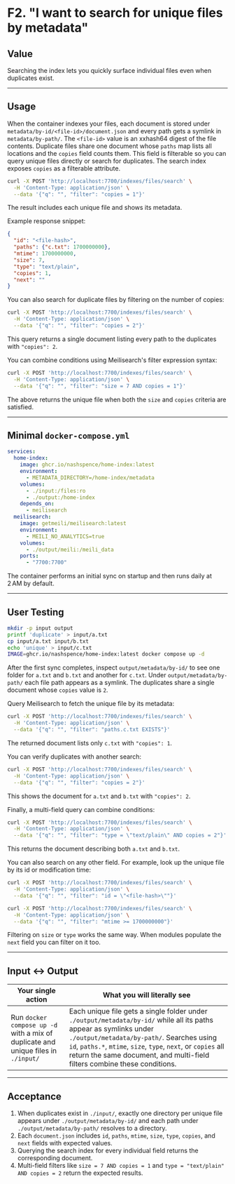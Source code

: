 # F2. "I want to search for unique files by metadata"

## Value

Searching the index lets you quickly surface individual files even when duplicates exist.

---

## Usage

When the container indexes your files, each document is stored under `metadata/by-id/<file-id>/document.json` and every path gets a symlink in `metadata/by-path/`. The `<file-id>` value is an xxhash64 digest of the file contents. Duplicate files share one document whose `paths` map lists all locations and the `copies` field counts them. This field is filterable so you can query unique files directly or search for duplicates.
The search index exposes `copies` as a filterable attribute.

```bash
curl -X POST 'http://localhost:7700/indexes/files/search' \
  -H 'Content-Type: application/json' \
  --data '{"q": "", "filter": "copies = 1"}'
```

The result includes each unique file and shows its metadata.

Example response snippet:

```json
{
  "id": "<file-hash>",
  "paths": {"c.txt": 1700000000},
  "mtime": 1700000000,
  "size": 7,
  "type": "text/plain",
  "copies": 1,
  "next": ""
}
```

You can also search for duplicate files by filtering on the number of copies:

```bash
curl -X POST 'http://localhost:7700/indexes/files/search' \
  -H 'Content-Type: application/json' \
  --data '{"q": "", "filter": "copies = 2"}'
```

This query returns a single document listing every path to the duplicates with
`"copies": 2`.

You can combine conditions using Meilisearch's filter expression syntax:

```bash
curl -X POST 'http://localhost:7700/indexes/files/search' \
  -H 'Content-Type: application/json' \
  --data '{"q": "", "filter": "size = 7 AND copies = 1"}'
```

The above returns the unique file when both the `size` and `copies` criteria are satisfied.

---

## Minimal `docker-compose.yml`

```yaml
services:
  home-index:
    image: ghcr.io/nashspence/home-index:latest
    environment:
      - METADATA_DIRECTORY=/home-index/metadata
    volumes:
      - ./input:/files:ro
      - ./output:/home-index
    depends_on:
      - meilisearch
  meilisearch:
    image: getmeili/meilisearch:latest
    environment:
      - MEILI_NO_ANALYTICS=true
    volumes:
      - ./output/meili:/meili_data
    ports:
      - "7700:7700"
```

The container performs an initial sync on startup and then runs daily at 2 AM by default.

---

## User Testing

```bash
mkdir -p input output
printf 'duplicate' > input/a.txt
cp input/a.txt input/b.txt
echo 'unique' > input/c.txt
IMAGE=ghcr.io/nashspence/home-index:latest docker compose up -d
```

After the first sync completes, inspect `output/metadata/by-id/` to see one folder for `a.txt` and `b.txt` and another for `c.txt`. Under `output/metadata/by-path/` each file path appears as a symlink. The duplicates share a single document whose `copies` value is `2`.

Query Meilisearch to fetch the unique file by its metadata:

```bash
curl -X POST 'http://localhost:7700/indexes/files/search' \
  -H 'Content-Type: application/json' \
  --data '{"q": "", "filter": "paths.c.txt EXISTS"}'
```

The returned document lists only `c.txt` with `"copies": 1`.

You can verify duplicates with another search:

```bash
curl -X POST 'http://localhost:7700/indexes/files/search' \
  -H 'Content-Type: application/json' \
  --data '{"q": "", "filter": "copies = 2"}'
```

This shows the document for `a.txt` and `b.txt` with `"copies": 2`.

Finally, a multi-field query can combine conditions:

```bash
curl -X POST 'http://localhost:7700/indexes/files/search' \
  -H 'Content-Type: application/json' \
  --data '{"q": "", "filter": "type = \"text/plain\" AND copies = 2"}'
```

This returns the document describing both `a.txt` and `b.txt`.

You can also search on any other field. For example, look up the unique file by
its id or modification time:

```bash
curl -X POST 'http://localhost:7700/indexes/files/search' \
  -H 'Content-Type: application/json' \
  --data '{"q": "", "filter": "id = \"<file-hash>\""}'

curl -X POST 'http://localhost:7700/indexes/files/search' \
  -H 'Content-Type: application/json' \
  --data '{"q": "", "filter": "mtime >= 1700000000"}'
```

Filtering on `size` or `type` works the same way. When modules populate the `next` field you can filter on it too.

---

## Input ↔ Output

| **Your single action** | **What you will literally see** |
| --- | --- |
| Run `docker compose up -d` with a mix of duplicate and unique files in `./input/` | Each unique file gets a single folder under `./output/metadata/by-id/` while all its paths appear as symlinks under `./output/metadata/by-path/`. Searches using `id`, `paths.*`, `mtime`, `size`, `type`, `next`, or `copies` all return the same document, and multi-field filters combine these conditions. |

---

## Acceptance

1. When duplicates exist in `./input/`, exactly one directory per unique file appears under `./output/metadata/by-id/` and each path under `./output/metadata/by-path/` resolves to a directory.
2. Each `document.json` includes `id`, `paths`, `mtime`, `size`, `type`, `copies`, and `next` fields with expected values.
3. Querying the search index for every individual field returns the corresponding document.
4. Multi-field filters like `size = 7 AND copies = 1` and `type = "text/plain" AND copies = 2` return the expected results.
